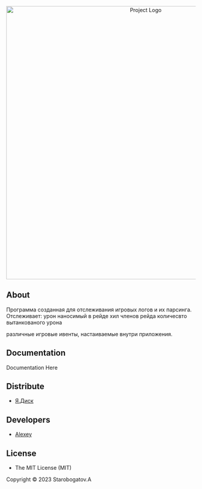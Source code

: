 <p align="center">
      <img src="https://i.ibb.co/v1PCgkN/ikonka-2-0.png", alt='Project Logo' width="726">
</p>


## About

Программа созданная для отслеживания игровых логов и их парсинга.
Отслеживает:
 урон наносимый в рейде
 хил членов рейда
 количесвто вытанкованого урона

 различные игровые ивенты, настаиваемые внутри приложения.
 


## Documentation

Documentation Here

## Distribute

- [Я.Диск](https://disk.yandex.ru/d/0cktq-rn5Qn1eQ)


## Developers

- [Alexey](https://github.com/xOstWinDx)

## License
- The MIT License (MIT)

Copyright © 2023 Starobogatov.A
